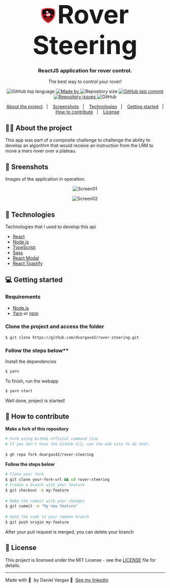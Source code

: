 <h1 align="center">
  <img alt="Logo" src="./src/assets/logo.png" height="50px">&nbsp;<span style="font-size:80px;">Rover Steering</span>
</h1>

<h3 align="center">
  ReactJS application for rover control.
</h3>

<p align="center">The best way to control your rover!</p>

<p align="center">

  <img alt="GitHub top language" src="https://img.shields.io/github/languages/top/dvargas42/rover-steering?color=red">

  <a href="https://www.linkedin.com/in/daniel-santos-040983ab/" target="_blank" rel="noopener noreferrer">
    <img alt="Made by" src="https://img.shields.io/badge/made%20by-Daniel%20Vargas-red">
  </a>

  <img alt="Repository size" src="https://img.shields.io/github/repo-size/dvargas42/rover-steering?color=red">

  <a href="https://github.com/dvargas42/space-traveling/commits/main">
    <img alt="GitHub last commit" src="https://img.shields.io/github/last-commit/dvargas42/rover-steering?color=red">
  </a>

  <a href="https://github.com/dvargas42/space-traveling/issues">
    <img alt="Repository issues" src="https://img.shields.io/github/issues/dvargas42/rover-steering?color=red">
  </a>

  <img alt="GitHub" src="https://img.shields.io/github/license/dvargas42/rocketshoes?color=red">
</p>




<p align="center">
  <a href="#%EF%B8%8F-about-the-project">About the project</a>&nbsp;&nbsp;&nbsp;|&nbsp;&nbsp;&nbsp;
  <a href="#-screnshots">Screenshots</a>&nbsp;&nbsp;&nbsp;|&nbsp;&nbsp;&nbsp;
  <a href="#-technologies">Technologies</a>&nbsp;&nbsp;&nbsp;|&nbsp;&nbsp;&nbsp;
  <a href="#-getting-started">Getting started</a>&nbsp;&nbsp;&nbsp;|&nbsp;&nbsp;&nbsp;
  <a href="#-how-to-contribute">How to contribute</a>&nbsp;&nbsp;&nbsp;|&nbsp;&nbsp;&nbsp;
  <a href="#-license">License</a>
</p>

## 💇🏼 About the project

This app was part of a composite challenge to challenge the ability to develop an algorithm that would receive an instruction from the LRM to move a mars rover over a plateau.

## 📸 Sreenshots

Images of the application in operation.

<p align="center">
<img alt="Screen01" src="https://res.cloudinary.com/dvargas42/image/upload/v1623098499/rover-steering/rounded-in-photoretrica_1_vmpeqp.png" width="800px">
</p>

<p align="center">
<img alt="Screen02" src="https://res.cloudinary.com/dvargas42/image/upload/v1623098514/rover-steering/rounded-in-photoretrica_ba0gkk.png" width="800px">
</p>

## 🚀 Technologies

Technologies that I used to develop this api


- [React](https://reactjs.org/)
- [Node.js](https://nodejs.org/en/)
- [TypeScript](https://www.typescriptlang.org/)
- [Sass](https://sass-lang.com/)
- [React Modal](http://reactcommunity.org/react-modal/)
- [React Toastify](https://fkhadra.github.io/react-toastify/introduction/)


## 💻 Getting started

### Requirements

- [Node.js](https://nodejs.org/en/)
- [Yarn](https://classic.yarnpkg.com/) or [npm](https://www.npmjs.com/)


### Clone the project and access the folder

```bash
$ git clone https://github.com/dvargas42/rover-steering.git
```

### Follow the steps below**

Install the dependencies
```bash
$ yarn
```
To finish, run the webapp 
```bash
$ yarn start
```

Well done, project is started!

## 🤔 How to contribute

**Make a fork of this repository**

```bash
# Fork using GitHub official command line
# If you don't have the GitHub CLI, use the web site to do that.

$ gh repo fork dvargas42/rover-steering
```

**Follow the steps below**

```bash
# Clone your fork
$ git clone your-fork-url && cd rover-steering
# Create a branch with your feature
$ git checkout -b my-feature

# Make the commit with your changes
$ git commit -m "My new feature"

# Send the code to your remote branch
$ git push origin my-feature
```

After your pull request is merged, you can delete your branch

## 📝 License

This project is licensed under the MIT License - see the [LICENSE](LICENSE) file for details.

---

Made with 💜 &nbsp;by Daniel Vargas 👋 &nbsp;[See my linkedin](https://www.linkedin.com/in/daniel-santos-040983ab/)